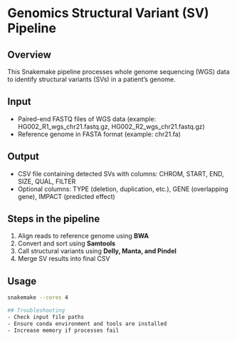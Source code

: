 # Genomics Structural Variant (SV) Pipeline

## Overview
This Snakemake pipeline processes whole genome sequencing (WGS) data to identify structural variants (SVs) in a patient’s genome.

## Input
- Paired-end FASTQ files of WGS data (example: HG002_R1_wgs_chr21.fastq.gz, HG002_R2_wgs_chr21.fastq.gz)
- Reference genome in FASTA format (example: chr21.fa)

## Output
- CSV file containing detected SVs with columns: CHROM, START, END, SIZE, QUAL, FILTER
- Optional columns: TYPE (deletion, duplication, etc.), GENE (overlapping gene), IMPACT (predicted effect)

## Steps in the pipeline
1. Align reads to reference genome using **BWA**
2. Convert and sort using **Samtools**
3. Call structural variants using **Delly, Manta, and Pindel**
4. Merge SV results into final CSV

## Usage
```bash
snakemake --cores 4

## Troubleshooting
- Check input file paths
- Ensure conda environment and tools are installed
- Increase memory if processes fail

